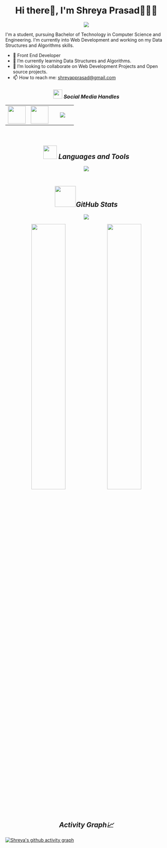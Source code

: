 <h1 align='center'>Hi there👋, I'm Shreya Prasad👩🏻‍💻</h1>

<p align="center">
<img align="center" src="https://gpvc.arturio.dev/shreyap05">
  
I'm a student, pursuing Bachelor of Technology in Computer Science and Engineering. I'm currently into Web Development and working on my Data Structures and Algorithms skills.

- 🔭  Front End Developer 
- 🌱 I’m currently learning  Data Structures and Algorithms.
- 👯 I’m looking to collaborate on Web Development Projects and Open source projects. 
- 📫 How to reach me: shreyapprasad@gmail.com 

    
<h3 align='center'><i>  <img src="https://media.giphy.com/media/iY8CRBdQXODJSCERIr/giphy.gif" width="28px"> Social Media Handles</i></h3>
<p align='center'>
 
<table width="95" align='center'>
<tr>
    <td align='center' width="55">
        <a href="https://linkedin.com/in/shreya-prasad-1b69751b2"><img src="https://cdn-icons-png.flaticon.com/512/1409/1409945.png" width="55"></a>
    </td>
    <td align='center' width="55">
        <a href="https://twitter.com/__shreyap__"><img src="https://cdn-icons-png.flaticon.com/512/1409/1409937.png" width="55"></a>
    </td>
    <td align='center' width="55">
        <a href="https://instagram.com/__shreyap__"><img src="https://cdn-icons-png.flaticon.com/512/1409/1409946.png"></a>
    </td>
    
</tr>
</table>
</p>

<br>
<h2 align='center'><i> <img src="https://camo.githubusercontent.com/beb64ff21c883e318e4f5db5231c2ba4175705bea1c9249e82a41ab375db4f75/68747470733a2f2f6d65646961322e67697068792e636f6d2f6d656469612f51737347456d706b79454f684243623765312f67697068792e6769663f6369643d656366303565343761306e336769316266716e74716d6f62386739616964316f796a327772336473336d67373030626c267269643d67697068792e676966" width="42px">  Languages and Tools</i></h2>

<p align="center">
<img align="center" src="https://skillicons.dev/icons?i=html,css,js,java,c,py,gcp,androidstudio,ai,ps"><br>
<br>
  
<h2 align='center'><i><img src="https://camo.githubusercontent.com/1ecbe12a1569a272510c2e02dafe718838b736de234b1baf24bed9dc35dd6eb8/68747470733a2f2f7468656c696e6b6e65777370617065722e63612f696d616765732f61727469636c65732f566f6c756d655f33362f5370656369616c2f5f726573697a65642f6d6564696164656d2e706f6c6c732e4c617572614c616c6f6e64652e676966" width="65px">GitHub Stats</i></h2>
<p align="center">
  
<img align="center" src="https://github-readme-stats.vercel.app/api/top-langs/?username=shreyap05&theme=gotham&hide_border=false&include_all_commits=false&count_private=false&layout=compact">
  
<br>
<p align="center">
<img width="46%" src="https://github-readme-stats.vercel.app/api?username=shreyap05&theme=gotham&hide_border=false&include_all_commits=false&count_private=false" />

<img width="46%" src="https://github-readme-streak-stats.herokuapp.com/?user=shreyap05&theme=gotham&hide_border=false" />
</p>

<br>
<h2 align='center'><i>Activity Graph📈</i></h2>
<p align="center">
  
[![Shreya's github activity graph](https://activity-graph.herokuapp.com/graph?username=shreyap05&theme=gotham)](https://github.com/shreyap05/github-readme-activity-graph)
  
</p>



